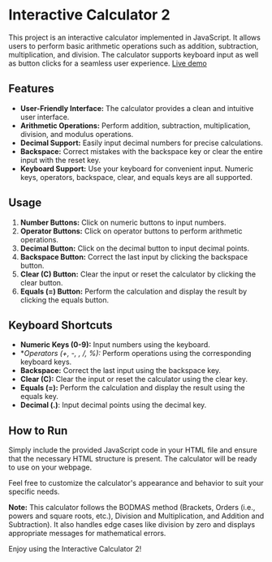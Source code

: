 # Interactive Calculator 2

This project is an interactive calculator implemented in JavaScript. It allows users to perform basic arithmetic operations such as addition, subtraction, multiplication, and division. The calculator supports keyboard input as well as button clicks for a seamless user experience.  [Live demo](https://prajithmalepati.github.io/Interactive-Calculator-2/)


## Features

- **User-Friendly Interface:** The calculator provides a clean and intuitive user interface.
- **Arithmetic Operations:** Perform addition, subtraction, multiplication, division, and modulus operations.
- **Decimal Support:** Easily input decimal numbers for precise calculations.
- **Backspace:** Correct mistakes with the backspace key or clear the entire input with the reset key.
- **Keyboard Support:** Use your keyboard for convenient input. Numeric keys, operators, backspace, clear, and equals keys are all supported.

## Usage

1. **Number Buttons:** Click on numeric buttons to input numbers.
2. **Operator Buttons:** Click on operator buttons to perform arithmetic operations.
3. **Decimal Button:** Click on the decimal button to input decimal points.
4. **Backspace Button:** Correct the last input by clicking the backspace button.
5. **Clear (C) Button:** Clear the input or reset the calculator by clicking the clear button.
6. **Equals (=) Button:** Perform the calculation and display the result by clicking the equals button.

## Keyboard Shortcuts

- **Numeric Keys (0-9):** Input numbers using the keyboard.
- **Operators (+, -, *, /, %):** Perform operations using the corresponding keyboard keys.
- **Backspace:** Correct the last input using the backspace key.
- **Clear (C):** Clear the input or reset the calculator using the clear key.
- **Equals (=):** Perform the calculation and display the result using the equals key.
- **Decimal (.)**: Input decimal points using the decimal key.

## How to Run

Simply include the provided JavaScript code in your HTML file and ensure that the necessary HTML structure is present. The calculator will be ready to use on your webpage.

Feel free to customize the calculator's appearance and behavior to suit your specific needs.

**Note:** This calculator follows the BODMAS method (Brackets, Orders (i.e., powers and square roots, etc.), Division and Multiplication, and Addition and Subtraction). It also handles edge cases like division by zero and displays appropriate messages for mathematical errors.

Enjoy using the Interactive Calculator 2!


